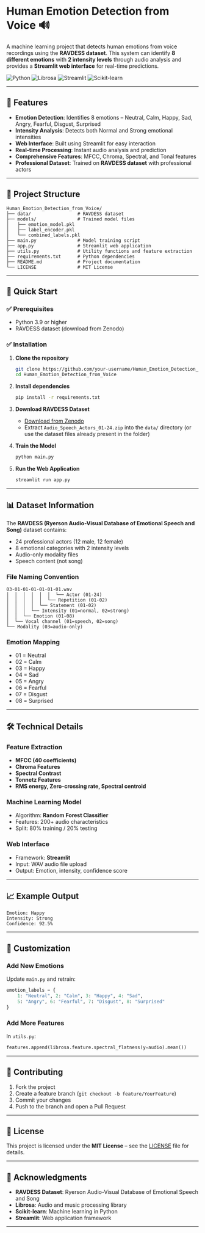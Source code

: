 
# Human Emotion Detection from Voice 🔊

A machine learning project that detects human emotions from voice recordings using the **RAVDESS dataset**. This system can identify **8 different emotions** with **2 intensity levels** through audio analysis and provides a **Streamlit web interface** for real-time predictions.

![Python](https://img.shields.io/badge/Python-3.9+-blue.svg)
![Librosa](https://img.shields.io/badge/Librosa-Audio_Processing-green.svg)
![Streamlit](https://img.shields.io/badge/Streamlit-Web_UI-red.svg)
![Scikit-learn](https://img.shields.io/badge/Scikit--learn-ML_Model-orange.svg)

---

## 🎯 Features

- **Emotion Detection**: Identifies 8 emotions – Neutral, Calm, Happy, Sad, Angry, Fearful, Disgust, Surprised  
- **Intensity Analysis**: Detects both Normal and Strong emotional intensities  
- **Web Interface**: Built using Streamlit for easy interaction  
- **Real-time Processing**: Instant audio analysis and prediction  
- **Comprehensive Features**: MFCC, Chroma, Spectral, and Tonal features  
- **Professional Dataset**: Trained on **RAVDESS dataset** with professional actors  

---

## 📁 Project Structure

```
Human_Emotion_Detection_from_Voice/
├── data/                 # RAVDESS dataset
├── models/               # Trained model files
│   ├── emotion_model.pkl
│   ├── label_encoder.pkl
│   └── combined_labels.pkl
├── main.py               # Model training script
├── app.py                # Streamlit web application
├── utils.py              # Utility functions and feature extraction
├── requirements.txt      # Python dependencies
├── README.md             # Project documentation
└── LICENSE               # MIT License
```

---

## 🚀 Quick Start

### ✅ Prerequisites
- Python 3.9 or higher
- RAVDESS dataset (download from Zenodo)

### ✅ Installation
1. **Clone the repository**
   ```bash
   git clone https://github.com/your-username/Human_Emotion_Detection_from_Voice.git
   cd Human_Emotion_Detection_from_Voice
   ```

2. **Install dependencies**
   ```bash
   pip install -r requirements.txt
   ```

3. **Download RAVDESS Dataset**
   - [Download from Zenodo](https://zenodo.org/record/1188976)
   - Extract `Audio_Speech_Actors_01-24.zip` into the `data/` directory (or use the dataset files already present in the folder)

4. **Train the Model**
   ```bash
   python main.py
   ```

5. **Run the Web Application**
   ```bash
   streamlit run app.py
   ```

---

## 📊 Dataset Information

The **RAVDESS (Ryerson Audio-Visual Database of Emotional Speech and Song)** dataset contains:
- 24 professional actors (12 male, 12 female)
- 8 emotional categories with 2 intensity levels
- Audio-only modality files
- Speech content (not song)

### **File Naming Convention**
```
03-01-01-01-01-01-01.wav
│  │  │  │  │  │  └── Actor (01-24)
│  │  │  │  │  └── Repetition (01-02)
│  │  │  │  └── Statement (01-02)
│  │  │  └── Intensity (01=normal, 02=strong)
│  │  └── Emotion (01-08)
│  └── Vocal channel (01=speech, 02=song)
└── Modality (03=audio-only)
```

### **Emotion Mapping**
- 01 = Neutral  
- 02 = Calm  
- 03 = Happy  
- 04 = Sad  
- 05 = Angry  
- 06 = Fearful  
- 07 = Disgust  
- 08 = Surprised  

---

## 🛠️ Technical Details

### **Feature Extraction**
- **MFCC (40 coefficients)**  
- **Chroma Features**  
- **Spectral Contrast**  
- **Tonnetz Features**  
- **RMS energy, Zero-crossing rate, Spectral centroid**  

### **Machine Learning Model**
- Algorithm: **Random Forest Classifier**
- Features: 200+ audio characteristics
- Split: 80% training / 20% testing

### **Web Interface**
- Framework: **Streamlit**
- Input: WAV audio file upload
- Output: Emotion, intensity, confidence score

---

## 📈 Example Output
```
Emotion: Happy
Intensity: Strong
Confidence: 92.5%
```

---

## 🔧 Customization

### Add New Emotions
Update `main.py` and retrain:
```python
emotion_labels = {
    1: "Neutral", 2: "Calm", 3: "Happy", 4: "Sad",
    5: "Angry", 6: "Fearful", 7: "Disgust", 8: "Surprised"
}
```

### Add More Features
In `utils.py`:
```python
features.append(librosa.feature.spectral_flatness(y=audio).mean())
```

---

## 🤝 Contributing
1. Fork the project  
2. Create a feature branch (`git checkout -b feature/YourFeature`)  
3. Commit your changes  
4. Push to the branch and open a Pull Request  

---

## 📝 License
This project is licensed under the **MIT License** – see the [LICENSE](LICENSE) file for details.

---

## 🙏 Acknowledgments
- **RAVDESS Dataset**: Ryerson Audio-Visual Database of Emotional Speech and Song  
- **Librosa**: Audio and music processing library  
- **Scikit-learn**: Machine learning in Python  
- **Streamlit**: Web application framework  

---

